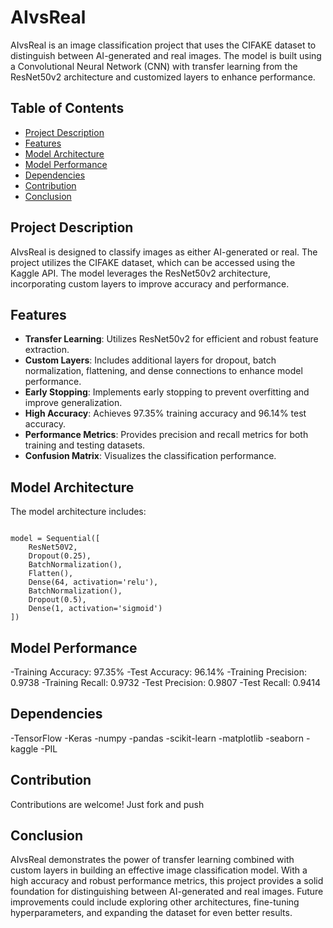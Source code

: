 # AIvsReal

AIvsReal is an image classification project that uses the CIFAKE dataset to distinguish between AI-generated and real images. The model is built using a Convolutional Neural Network (CNN) with transfer learning from the ResNet50v2 architecture and customized layers to enhance performance.

## Table of Contents
- [Project Description](#project-description)
- [Features](#features)
- [Model Architecture](#model-architecture)
- [Model Performance](#model-performance)
- [Dependencies](#dependencies)
- [Contribution](#contribution)
- [Conclusion](#conclusion)

## Project Description

AIvsReal is designed to classify images as either AI-generated or real. The project utilizes the CIFAKE dataset, which can be accessed using the Kaggle API. The model leverages the ResNet50v2 architecture, incorporating custom layers to improve accuracy and performance.

## Features

- **Transfer Learning**: Utilizes ResNet50v2 for efficient and robust feature extraction.
- **Custom Layers**: Includes additional layers for dropout, batch normalization, flattening, and dense connections to enhance model performance.
- **Early Stopping**: Implements early stopping to prevent overfitting and improve generalization.
- **High Accuracy**: Achieves 97.35% training accuracy and 96.14% test accuracy.
- **Performance Metrics**: Provides precision and recall metrics for both training and testing datasets.
- **Confusion Matrix**: Visualizes the classification performance.

## Model Architecture

The model architecture includes:

```

model = Sequential([
    ResNet50V2,
    Dropout(0.25),
    BatchNormalization(),
    Flatten(),
    Dense(64, activation='relu'),
    BatchNormalization(),
    Dropout(0.5),
    Dense(1, activation='sigmoid')
])

```
## Model Performance
-Training Accuracy: 97.35%
-Test Accuracy: 96.14%
-Training Precision: 0.9738
-Training Recall: 0.9732
-Test Precision: 0.9807
-Test Recall: 0.9414
## Dependencies

-TensorFlow
-Keras
-numpy
-pandas
-scikit-learn
-matplotlib
-seaborn
-kaggle
-PIL

## Contribution
Contributions are welcome! Just fork and push




## Conclusion
AIvsReal demonstrates the power of transfer learning combined with custom layers in building an effective image classification model. With a high accuracy and robust performance metrics, this project provides a solid foundation for distinguishing between AI-generated and real images. Future improvements could include exploring other architectures, fine-tuning hyperparameters, and expanding the dataset for even better results.

